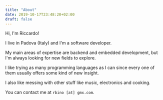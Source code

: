 ```yaml
---
title: "About"
date: 2019-10-17T23:48:20+02:00
draft: false
---
```

Hi, I'm Riccardo!

I live in Padova (Italy) and I'm a software developer.

My main areas of expertise are backend and embedded development, but I'm
always looking for new fields to explore.

I like trying as many programming languages as I can since every one of them
usually offers some kind of new insight.

I also like messing with other stuff like music, electronics and cooking.

You can contact me at `rbino [at] gmx.com`.
